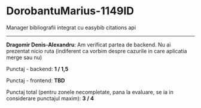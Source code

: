 # DorobantuMarius-1149ID
Manager bibliografii integrat cu easybib citations api

<hr>

**Dragomir Denis-Alexandru**: Am verificat partea de backend. Nu ai prezentat nicio ruta (indiferent ca vorbim despre cazurile in care aplicatia merge sau nu)

Punctaj - backend: **1 / 1,5**

Punctaj - frontend: **TBD**

Punctaj total (pentru zonele necompletate, pana la evaluare, se ia in considerare punctajul maxim): **3 / 4**
